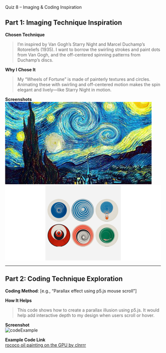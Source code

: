 Quiz 8 – Imaging & Coding Inspiration

## Part 1: Imaging Technique Inspiration

**Chosen Technique**
> I’m inspired by Van Gogh’s Starry Night and Marcel Duchamp’s Rotoreliefs (1935). I want to borrow the swirling strokes and paint dots from Van Gogh, and the off-centered spinning patterns from Duchamp’s discs.

**Why I Chose It**  
> My “Wheels of Fortune” is made of painterly textures and circles. Animating these with swirling and off-centered motion makes the spin elegant and lively—like Starry Night in motion.

**Screenshots**  
![Van Gogh 's The Stars](ReadmeImages/VanGogh_TheStars.jpg)
![Marcel Duchamp’s Rotoreliefs (1935)](ReadmeImages/Marcel_Duchamp.png)

---

## Part 2: Coding Technique Exploration

**Coding Method**: [e.g., “Parallax effect using p5.js mouse scroll”]

**How It Helps**  
> This code shows how to create a parallax illusion using p5.js. It would help add interactive depth to my design when users scroll or hover.

**Screenshot**  
![codeExample](link_or_local_path)

**Example Code Link**  
[rococo oil painting on the GPU by clnrrr](https://editor.p5js.org/clnrrr/sketches/bdlGB5IpJ)
